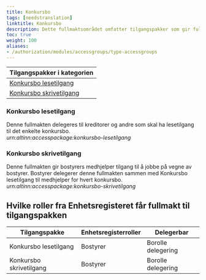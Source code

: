 ```yaml
---
title: Konkursbo
tags: [needstranslation]
linktitle: Konkursbo
description: Dette fullmaktsområdet omfatter tilgangspakker som gir fullmakter til bosiden, med tjenester og ressurser som er aktuelle for bostyrer å benytte på vegne av debitor. Ved regelverksendringer eller innføring av nye digitale tjenester kan det bli endringer i tilganger som fullmaktene gir.
toc: true
weight: 100
aliases:
- /authorization/modules/accessgroups/type-accessgroups
---
```


|**Tilgangspakker i kategorien**|
|---|
|[Konkursbo lesetilgang](#konkursbo-lesetilgang)|
|[Konkursbo skrivetilgang](#konkursbo-skrivetilgang)|



### Konkursbo lesetilgang
Denne fullmakten delegeres til kreditorer og andre som skal ha lesetilgang til det enkelte konkursbo.  
*urn:altinn:accesspackage:konkursbo-lesetilgang*

### Konkursbo skrivetilgang
Denne fullmakten gir bostyrers medhjelper tilgang til å jobbe på vegne av bostyrer. Bostyrer delegerer denne fullmakten sammen med Konkursbo lesetilgang til medhjelper for hvert konkursbo.  
*urn:altinn:accesspackage:konkursbo-skrivetilgang*


## Hvilke roller fra Enhetsregisteret får fullmakt til tilgangspakken
|**Tilgangspakke**|**Enhetsregisterroller**|**Delegerbar**|
|---|---|---|
|Konkursbo lesetilgang|Bostyrer|Borolle delegering|
|Konkursbo skrivetilgang|Bostyrer|Borolle delegering|

